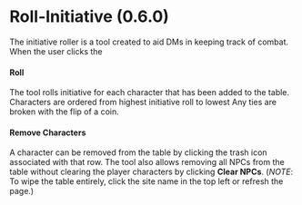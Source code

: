 # Roll-Initiative (0.6.0)
The initiative roller is a tool created to aid DMs in keeping track of combat. When the user clicks the

#### Roll
The tool rolls initiative for each character that has been added to the table. Characters are ordered from highest initiative roll to lowest Any ties are broken with the flip of a coin.

#### Remove Characters
A character can be removed from the table by clicking the trash icon associated with that row. The tool also allows removing all NPCs from the table without clearing the player characters by clicking **Clear NPCs**. (*NOTE*: To wipe the table entirely, click the site name in the top left or refresh the page.)
